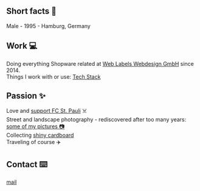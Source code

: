 ## Short facts 🦝
Male - 1995 - Hamburg, Germany

## Work 💻
Doing everything Shopware related at [Web Labels Webdesign GmbH](https://www.web-labels.de) since 2014.<br />
Things I work with or use: [Tech Stack](https://stackshare.io/lennartalbrecht/personal#stack)

## Passion ✨
Love and [support FC St. Pauli](http://www.gurkentruppe-svus.de) ☠️<br />
Street and landscape photography - rediscovered after too many years: [some of my pictures 📷](https://500px.com/p/LennartAlbrecht?view=photos)<br />
Collecting [shiny cardboard](https://collection.lennartalbrecht.de)<br />
Traveling of course ✈️

## Contact ⌨️
[mail](mailto:moin@lennartalbrecht.de)